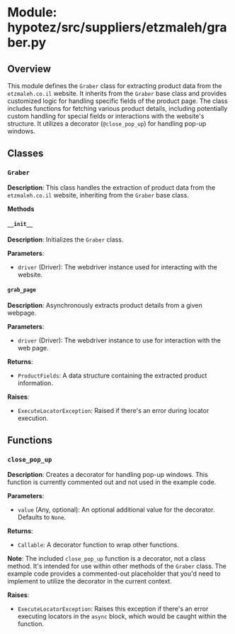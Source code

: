 # Module: hypotez/src/suppliers/etzmaleh/graber.py

## Overview

This module defines the `Graber` class for extracting product data from the `etzmaleh.co.il` website.  It inherits from the `Graber` base class and provides customized logic for handling specific fields of the product page.  The class includes functions for fetching various product details, including potentially custom handling for special fields or interactions with the website's structure.  It utilizes a decorator (`@close_pop_up`) for handling pop-up windows.

## Classes

### `Graber`

**Description**: This class handles the extraction of product data from the `etzmaleh.co.il` website, inheriting from the `Graber` base class.


**Methods**

#### `__init__`

**Description**: Initializes the `Graber` class.

**Parameters**:
- `driver` (Driver): The webdriver instance used for interacting with the website.


#### `grab_page`

**Description**:  Asynchronously extracts product details from a given webpage.

**Parameters**:
- `driver` (Driver): The webdriver instance to use for interaction with the web page.

**Returns**:
- `ProductFields`: A data structure containing the extracted product information.

**Raises**:
- `ExecuteLocatorException`: Raised if there's an error during locator execution.


## Functions

### `close_pop_up`

**Description**: Creates a decorator for handling pop-up windows.  This function is currently commented out and not used in the example code.

**Parameters**:
- `value` (Any, optional): An optional additional value for the decorator. Defaults to `None`.

**Returns**:
- `Callable`: A decorator function to wrap other functions.


**Note**: The included `close_pop_up` function is a decorator, not a class method. It's intended for use within other methods of the `Graber` class. The example code provides a commented-out placeholder that you'd need to implement to utilize the decorator in the current context.

**Raises**:
- `ExecuteLocatorException`:  Raises this exception if there's an error executing locators in the `async` block, which would be caught within the function.